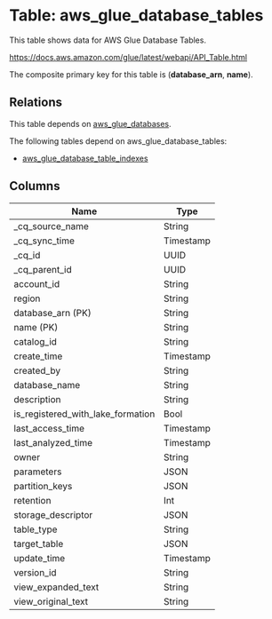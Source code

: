 # Table: aws_glue_database_tables

This table shows data for AWS Glue Database Tables.

https://docs.aws.amazon.com/glue/latest/webapi/API_Table.html

The composite primary key for this table is (**database_arn**, **name**).

## Relations

This table depends on [aws_glue_databases](aws_glue_databases).

The following tables depend on aws_glue_database_tables:
  - [aws_glue_database_table_indexes](aws_glue_database_table_indexes)

## Columns

| Name          | Type          |
| ------------- | ------------- |
|_cq_source_name|String|
|_cq_sync_time|Timestamp|
|_cq_id|UUID|
|_cq_parent_id|UUID|
|account_id|String|
|region|String|
|database_arn (PK)|String|
|name (PK)|String|
|catalog_id|String|
|create_time|Timestamp|
|created_by|String|
|database_name|String|
|description|String|
|is_registered_with_lake_formation|Bool|
|last_access_time|Timestamp|
|last_analyzed_time|Timestamp|
|owner|String|
|parameters|JSON|
|partition_keys|JSON|
|retention|Int|
|storage_descriptor|JSON|
|table_type|String|
|target_table|JSON|
|update_time|Timestamp|
|version_id|String|
|view_expanded_text|String|
|view_original_text|String|